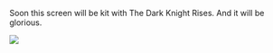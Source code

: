 Soon this screen will be kit with The Dark Knight Rises. And it will be
glorious.

![](http://31.media.tumblr.com/tumblr_m7g29xp1ko1qzpdrho1_1280.jpg)
